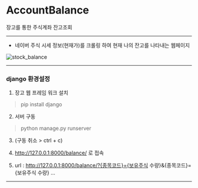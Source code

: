 # AccountBalance
장고를 통한 주식계좌 잔고조회

***
+ 네이버 주식 시세 정보(현재가)를 크롤링 하여 현재 나의 잔고를 나타내는 웹페이지

![stock_balance](https://user-images.githubusercontent.com/69666784/94119733-47193e00-fe8a-11ea-94f2-4fbcb171beeb.PNG)
***
### django 환경설정
1. 장고 웹 프레임 워크 설치
> pip install django

2. 서버 구동
> python manage.py runserver

3. (구동 취소 > ctrl + c)

4. http://127.0.0.1:8000/balance/ 로 접속

5. url : http://127.0.0.1:8000/balance/?{종목코드}={보유주식 수량}&{종목코드}={보유주식 수량} ...
***
